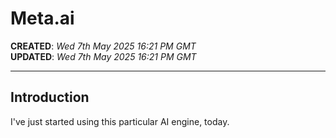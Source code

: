 # Meta.ai

**CREATED**: *Wed 7th May 2025 16:21 PM GMT*  
**UPDATED**: *Wed 7th May 2025 16:21 PM GMT*  

-----

## Introduction

I've just started using this particular AI engine, today.
